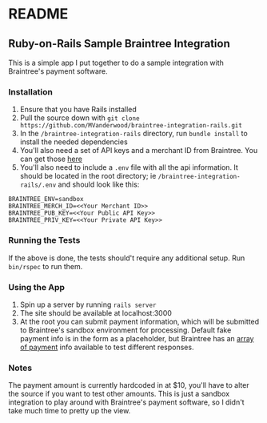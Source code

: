 # README

## Ruby-on-Rails Sample Braintree Integration

This is a simple app I put together to do a sample integration with Braintree's payment software.

### Installation
1. Ensure that you have Rails installed
2. Pull the source down with `git clone https://github.com/MVanderwood/braintree-integration-rails.git`
3. In the `/braintree-integration-rails` directory, run `bundle install` to install the needed dependencies
4. You'll also need a set of API keys and a merchant ID from Braintree. You can get those [here](https://www.braintreegateway.com/login)
5. You'll also need to include a `.env` file with all the api information. It should be located in the root directory; ie `/braintree-integration-rails/.env` and should look like this:

```
BRAINTREE_ENV=sandbox
BRAINTREE_MERCH_ID=<<Your Merchant ID>>
BRAINTREE_PUB_KEY=<<Your Public API Key>>
BRAINTREE_PRIV_KEY=<<Your Private API Key>>

```

### Running the Tests
If the above is done, the tests should't require any additional setup. Run `bin/rspec` to run them.

### Using the App
1. Spin up a server by running `rails server`
2. The site should be available at localhost:3000
3. At the root you can submit payment information, which will be submitted to Braintree's sandbox environment for processing. Default fake payment info is in the form as a placeholder, but Braintree has an [array of payment](https://developers.braintreepayments.com/reference/general/testing/ruby) info available to test different responses.

### Notes
The payment amount is currently hardcoded in at $10, you'll have to alter the source if you want to test other amounts.
This is just a sandbox integration to play around with Braintree's payment software, so I didn't take much time to pretty up the view.
